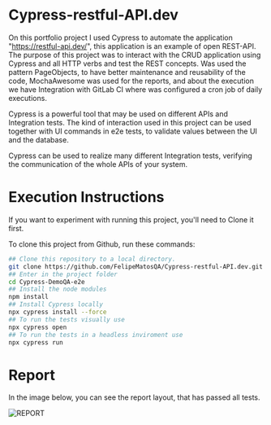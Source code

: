 # Cypress-restful-API.dev

On this portfolio project I used Cypress to automate the application "https://restful-api.dev/", this application is an example of open REST-API. 
The purpose of this project was to interact with the CRUD application using Cypress and all HTTP verbs and test the REST concepts.
Was used the pattern PageObjects, to have better maintenance and reusability of the code, MochaAwesome was used for the reports, and about the execution we have Integration with GitLab CI where was configured a cron job of daily executions.

Cypress is a powerful tool that may be used on different APIs and Integration tests. The kind of interaction used in this project can be used together with UI commands in e2e tests, to validate values between the UI and the database.

Cypress can be used to realize many different Integration tests, verifying the communication of the whole APIs of your system. 

# Execution Instructions

If you want to experiment with running this project, you'll need to Clone it first.

To clone this project from Github, run these commands:

```bash
## Clone this repository to a local directory.
git clone https://github.com/FelipeMatosQA/Cypress-restful-API.dev.git
## Enter in the project folder
cd Cypress-DemoQA-e2e
## Install the node modules
npm install
## Install Cypress locally
npx cypress install --force
## To run the tests visually use
npx cypress open
## To run the tests in a headless inviroment use
npx cypress run
```
# Report

 In the image below, you can see the report layout, that has passed all tests.
 
![REPORT](https://github.com/FelipeMatosQA/Cypress-restful-API.dev/assets/121990373/addd3d61-3d8f-4b4b-a310-c5e52ea98760)
